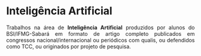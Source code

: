# Inteligência Artificial

<p align="Justify">Trabalhos na área de <b>Inteligência Artificial</b> produzidos por alunos do BSI/IFMG-Sabará em formato de artigo completo publicados em congressos nacional/internacional ou periódicos com qualis, ou defendidos como TCC, ou originados por projeto de pesquisa.</p>

